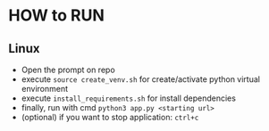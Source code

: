 # HOW to RUN

## Linux

- Open the prompt on repo
- execute `source create_venv.sh` for create/activate python virtual environment
- execute `install_requirements.sh` for install dependencies
- finally, run with cmd `python3 app.py <starting url>`
- (optional) if you want to stop application: `ctrl+c`